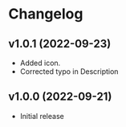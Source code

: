 # Changelog

## v1.0.1 (2022-09-23)
* Added icon.
* Corrected typo in Description

## v1.0.0 (2022-09-21)
* Initial release
